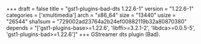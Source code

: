 +++
draft = false
title = "gst1-plugins-bad-dts 1.22.6-1"
version = "1.22.6-1"
categories = ['xmultimedia']
arch = "x86_64"
size = "13440"
usize = "26544"
sha1sum = "729002ad23764a2b24ef00882119b32a80870380"
depends = "['gst1-plugins-base>=1.22.6', 'libffi>=3.2.1-2', 'libdca>=0.0.5-5', 'gst1-plugins-bad>=1.22.6']"
+++
GStreamer dts plugin (Bad).